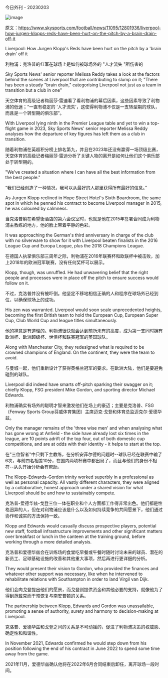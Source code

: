 今日外刊 - 20230203

![image](https://user-images.githubusercontent.com/10569262/216600898-5a8d03e3-369f-41c4-90f1-a2c57ac9d59e.png)

原文：https://www.skysports.com/football/news/11095/12801936/liverpool-how-jurgen-klopps-reds-have-been-hurt-on-the-pitch-by-a-brain-drain-off-it

Liverpool: How Jurgen Klopp's Reds have been hurt on the pitch by a 'brain drain' off it

利物浦：克洛普的红军在球场上是如何被球场外的 "人才流失 "所伤害的

Sky Sports News' senior reporter Melissa Reddy takes a look at the factors behind the scenes at Liverpool that are contributing to slump on it; "There has been a steady "brain drain," categorising Liverpool not just as a team in transition but a club in one"

天空体育的高级记者梅丽莎·雷迪看了看利物浦的幕后因素，这些因素导致了利物浦的低迷；“一直有稳定的 ‘人才流失’，这使得利物浦不仅是一支转型期的球队，而且是一个转型期的俱乐部”。

With Liverpool lying ninth in the Premier League table and yet to win a top-flight game in 2023, Sky Sports News' senior reporter Melissa Reddy analyses how the departure of key figures has left them as a club in transition.

随着利物浦在英超积分榜上排名第九，并且在2023年还没有赢得一场顶级比赛，天空体育的高级记者梅丽莎·雷迪分析了关键人物的离开是如何让他们这个俱乐部处于转型期的。

"We've created a situation where I can have all the best information from the best people."

“我们已经创造了一种情况，我可以从最好的人那里获得所有最好的信息。”

As Jurgen Klopp reclined in Hope Street Hotel's Sixth Boardroom, the same spot in which he penned his contract to become Liverpool manager in 2015, he was coloured by calmness.

当克洛普躺在希望街酒店的第六会议室时，也就是他在2015年签署合同成为利物浦主教练的地方，他的脸上带着平静的色彩。

It was approaching the German's third anniversary in charge of the club with no silverware to show for it with Liverpool beaten finalists in the 2016 League Cup and Europa League, plus the 2018 Champions League.

在德国人执掌俱乐部三周年之际，利物浦在2016年联赛杯和欧联杯中被击败，加上2018年的欧洲冠军联赛，没有任何奖杯可以展示。

Klopp, though, was unruffled. He had unwavering belief that the right people and processes were in place off the pitch to ensure success would follow on it.

不过，克洛普并没有被吓倒。他坚定不移地相信正确的人和程序在球场外已经到位，以确保球场上的成功。

His zen was warranted. Liverpool would soon scale unprecedented heights, becoming the first British team to hold the European Cup, European Super Cup, Club World Cup and league titles simultaneously.

他的禅意是有道理的。利物浦很快就会达到前所未有的高度，成为第一支同时拥有欧洲杯、欧洲超级杯、世俱杯和联赛冠军的英国球队。

Along with Manchester City, they redesigned what is required to be crowned champions of England. On the continent, they were the team to avoid.

与曼城一起，他们重新设计了获得英格兰冠军的要求。在欧洲大陆，他们是要避免碰到的球队。

Liverpool did indeed have smarts off-pitch sparking their swagger on it; chiefly Klopp, FSG president Mike Gordon, and sporting director Michael Edwards.

利物浦确实有场外的聪明才智来激发他们在场上的豪迈；主要是克洛普、FSG（Fenway Sports Group芬威体育集团）主席迈克·戈登和体育总监迈克尔·爱德华兹。

Only the manager remains of the 'three wise men' and when analysing what has gone wrong at Anfield - the side have already lost six times in the league, are 10 points adrift of the top four, out of both domestic cup competitions, and are at odds with their identity - it helps to start at the top.

在"三位智者"中只剩下主教练，在分析安菲尔德的问题时--球队已经在联赛中输了6次，与前四名相差10分，在国内两项杯赛中都出局了，而且与他们的身份不相符--从头开始分析会有帮助。

The Klopp-Edwards-Gordon trinity worked superbly in a professional as well as personal capacity. All vastly different characters, they were aligned by a collaborative, honest approach under a shared vision for what Liverpool should be and how to sustainably compete.

克洛普-爱德华兹-戈登三位一体在职业和个人方面都工作得非常出色。他们都是性格迥异的人，但在对利物浦应该是什么以及如何持续竞争的共同愿景下，他们通过协作和诚实的方法保持一致。

Klopp and Edwards would casually discuss prospective players, potential new staff, football infrastructure improvements and other significant matters over breakfast or lunch in the canteen at the training ground, before working through a more detailed analysis.

克洛普和爱德华兹会在训练场的食堂吃早餐或午餐时随时讨论未来的球员、潜在的新员工、足球基础设施的改善和其他重大事项，然后再进行更详细的分析。

They would present their vision to Gordon, who provided the finances and whatever other support was necessary, like when he intervened to rehabilitate relations with Southampton in order to land Virgil van Dijk.

他们会向戈登提出他们的愿景，而戈登则提供资金和其他必要的支持，就像他为了得到范戴克而干预恢复与南安普顿的关系。

The partnership between Klopp, Edwards and Gordon was unassailable, promoting a sense of authority, surety and harmony to decision-making at Liverpool.

克洛普、爱德华兹和戈登之间的关系是不可动摇的，促进了利物浦决策的权威感、确定性和和谐性。

In November 2021, Edwards confirmed he would step down from his position following the end of his contract in June 2022 to spend some time away from the game.

2021年11月，爱德华兹确认他将在2022年6月合同结束后卸任，离开球场一段时间。
